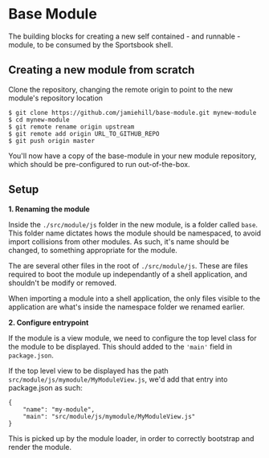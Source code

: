 Base Module
===========

The building blocks for creating a new self contained - and runnable - module, to be consumed by the Sportsbook shell.


Creating a new module from scratch
----------------------------------

Clone the repository, changing the remote origin to point to the new module's repository location

    $ git clone https://github.com/jamiehill/base-module.git mynew-module
    $ cd mynew-module
    $ git remote rename origin upstream
    $ git remote add origin URL_TO_GITHUB_REPO
    $ git push origin master

You'll now have a copy of the base-module in your new module repository, which should be pre-configured to run out-of-the-box.


Setup
-----

**1. Renaming the module**

Inside the `./src/module/js` folder in the new module, is a folder called `base`.  This folder name dictates hows the module should be namespaced, to avoid import collisions from other modules.  As such, it's name should be changed, to something appropriate for the module.

The are several other files in the root of `./src/module/js`.  These are files required to boot the module up independantly of a shell application, and shouldn't be modify or removed.

When importing a module into a shell application, the only files visible to the application are what's inside the namespace folder we renamed earlier.


**2. Configure entrypoint**

If the module is a view module, we need to configure the top level class for the module to be displayed.  This should added to the `'main'` field in `package.json`.

If the top level view to be displayed has the path `src/module/js/mymodule/MyModuleView.js`, we'd add that entry into package.json as such:

```
{
	"name": "my-module",
	"main": "src/module/js/mymodule/MyModuleView.js"
}
```

This is picked up by the module loader, in order to correctly bootstrap and render the module.

